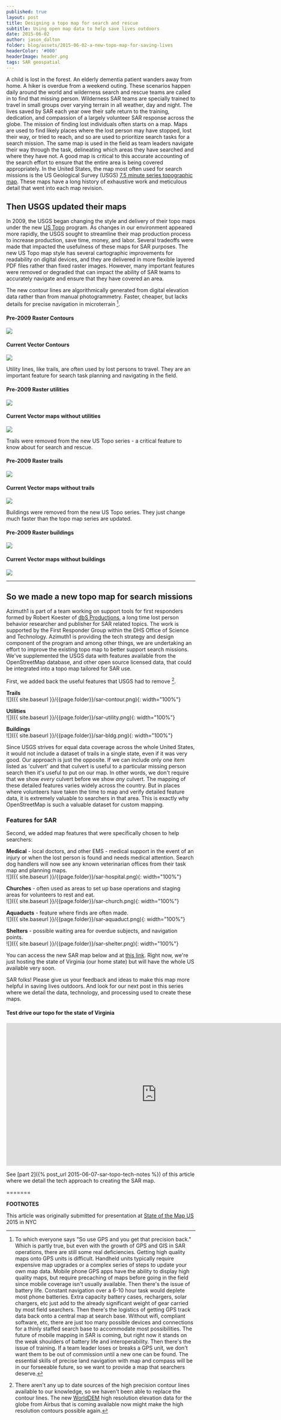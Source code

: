```yaml
---
published: true
layout: post
title: Designing a topo map for search and rescue
subtitle: Using open map data to help save lives outdoors
date: 2015-06-02
author: jason_dalton
folder: blog/assets/2015-06-02-a-new-topo-map-for-saving-lives
headerColor: '#000'
headerImage: header.png
tags: SAR geospatial
---
```


A child is lost in the forest.  An elderly dementia patient wanders away from home.  A hiker is overdue from a weekend outing.  These scenarios happen daily around the world and wilderness search and rescue teams are called in to find that missing person.  Wilderness SAR teams are specially trained to travel in small groups over varying terrain in all weather, day and night. The lives saved by SAR each year owe their safe return to the training, dedication, and compassion of a largely volunteer SAR response across the globe.  The mission of finding lost individuals often starts on a map.  Maps are used to find likely places where the lost person may have stopped, lost their way, or tried to reach, and so are used to prioritize search tasks for a search mission.  The same map is used in the field as team leaders navigate their way through the task, delineating which areas they have searched and where they have not.  A good map is critical to this accurate accounting of the search effort to ensure that the entire area is being covered appropriately. In the United States, the map most often used for search missions is the US Geological Survey (USGS) <a href="http://en.wikipedia.org/wiki/Quadrangle_%28geography%29" target="_blank">7.5 minute series topographic map</a>.  These maps have a long history of exhaustive work and meticulous detail that went into each map revision.    

## Then USGS updated their maps

In 2009, the USGS began changing the style and delivery of their topo maps under the new <a href="http://nationalmap.gov/ustopo/" target="_blank">US Topo</a> program.  As changes in our environment appeared more rapidly, the USGS sought to streamline their map production process to increase production, save time, money, and labor. Several tradeoffs were made that impacted the usefulness of these maps for SAR purposes. The new US Topo map style has several cartographic improvements for readability on digital devices, and they are delivered in more flexible layered PDF files rather than fixed raster images.  However, many important features were removed or degraded that can impact the ability of SAR teams to accurately navigate and ensure that they have covered an area.

The new contour lines are algorithmically generated from digital elevation data rather than from manual photogrammetry.  Faster, cheaper, but lacks details for precise navigation in microterrain [^1].




<html>
<div class="row row-centered mar2">
<div class="col-xs-6 col-centered pad0"><h4 class="text-center">Pre-2009 Raster Contours</h4><img src="{{ site.baseurl }}/{{page.folder}}/USGS_old1.png"></div>
<div class="col-xs-6 col-centered pad0"><h4 class="text-center">Current Vector Contours</h4><img src="{{ site.baseurl }}/{{page.folder}}/USGS_new1.png"></div>
</div>
</html>




Utility lines, like trails, are often used by lost persons to travel.  They are an important feature for search task planning and navigating in the field.


<html>
<div class="row row-centered mar2">
<div class="col-xs-6 col-centered pad0"><h4 class="text-center">Pre-2009 Raster utilities</h4><img src="{{ site.baseurl }}/{{page.folder}}/USGS_old2.png"></div>
<div class="col-xs-6 col-centered pad0"><h4 class="text-center">Current Vector maps without utilities</h4><img src="{{ site.baseurl }}/{{page.folder}}/USGS_new2.png"></div>
</div>
</html>



Trails were removed from the new US Topo series - a critical feature to know about for search and rescue.


<html>
<div class="row row-centered mar2">
<div class="col-xs-6 col-centered pad0"><h4 class="text-center">Pre-2009 Raster trails</h4><img class="img-fluid" src="{{ site.baseurl }}/{{page.folder}}/USGS_old3.png"></div>
<div class="col-xs-6 col-centered pad0"><h4 class="text-center">Current Vector maps without trails</h4><img class="img-fluid" src="{{ site.baseurl }}/{{page.folder}}/USGS_new3.png"></div>
</div>
</html>


Buildings were removed from the new US Topo series.  They just change much faster than the topo map series are updated.



<html>
<div class="row row-centered mar2">
<div class="col-xs-6 col-centered pad0"><h4 class="text-center">Pre-2009 Raster buildings</h4><img class="img-fluid" src="{{ site.baseurl }}/{{page.folder}}/usgs-bldg-old.png"></div>
<div class="col-xs-6 col-centered pad0"><h4 class="text-center">Current Vector maps without  buildings</h4><img class="img-fluid" src="{{ site.baseurl }}/{{page.folder}}/usgs-bldg-new.png"></div>
</div>
</html>


---

## So we made a new topo map for search missions
Azimuth1 is part of a team working on support tools for first responders formed by Robert Koester of <a href="http://dbs-sar.com/" target="_blank">dbS Productions</a>, a long time lost person behavior researcher and publisher for SAR related topics. The work is supported by the First Responder Group within the DHS Office of Science and Technology. Azimuth1 is providing the tech strategy and design component of the program and among other things, we are undertaking an effort to improve the existing topo map to better support search missions.  We've supplemented the USGS data with features available from the OpenStreetMap database, and other open source licensed data, that could be integrated into a topo map tailored for SAR use.

First, we added back the useful features that USGS had to remove [^2].  

**Trails**  
![]({{ site.baseurl }}/{{page.folder}}/sar-contour.png){: width="100%"}

**Utilities**  
![]({{ site.baseurl }}/{{page.folder}}/sar-utility.png){: width="100%"}

**Buildings**  
![]({{ site.baseurl }}/{{page.folder}}/sar-bldg.png){: width="100%"}

Since USGS strives for equal data coverage across the whole United States, it would not include a dataset of trails in a single state, even if it was very good. Our approach is just the opposite. If we can include only one item listed as 'culvert' and that culvert is useful to a particular missing person search then it's useful to put on our map.  In other words, we don't require that we show _every_ culvert before we show _any_ culvert.  The mapping of these detailed features varies widely across the country. But in places where volunteers have taken the time to map and verify detailed feature data, it is extremely valuable to searchers in that area.  This is exactly why OpenStreetMap is such a valuable dataset for custom mapping.

### Features for SAR
Second, we added map features that were specifically chosen to help searchers:

**Medical** - local doctors, and other EMS - medical support in the event of an injury or when the lost person is found and needs medical attention.  Search dog handlers will now see any known veterinarian offices from their task map and planning maps.  
![]({{ site.baseurl }}/{{page.folder}}/sar-hospital.png){: width="100%"}

**Churches** - often used as areas to set up base operations and staging areas for volunteers to rest and eat.   
![]({{ site.baseurl }}/{{page.folder}}/sar-church.png){: width="100%"}

**Aquaducts** - feature where finds are often made.   
![]({{ site.baseurl }}/{{page.folder}}/sar-aquaduct.png){: width="100%"}

**Shelters** - possible waiting area for overdue subjects, and navigation points.   
![]({{ site.baseurl }}/{{page.folder}}/sar-shelter.png){: width="100%"}



You can access the new SAR map below and at <a href="http://sandlot.azimuth1.net/FIND/" target="_blank">this link</a>. Right now, we're just hosting the state of Virginia (our home state) but will have the whole US available very soon.

SAR folks! Please give us your feedback and ideas to make this map more helpful in saving lives outdoors.   And look for our next post in this series where we detail the data, technology, and processing used to create these maps.

#### Test drive our topo for the state of Virginia
<iframe class='mapembed' width="800" height="380" src="http://totaltopo.findsar.com/services/totaltopo/map" frameborder="0" allowfullscreen></iframe>


See [part 2]({% post_url 2015-06-07-sar-topo-tech-notes %}) of this article where we detail the tech approach to creating the SAR map.

=======


**FOOTNOTES**

<span class="small em">This article was originally submitted for presentation at <a href="http://stateofthemap.us/" target="_blank">State of the Map US</a> 2015 in NYC
</span>

[^1]: To which everyone says "So use GPS and you get that precision back."  Which is partly true, but even with the growth of GPS and GIS in SAR operations, there are still some real deficiencies.  Getting high quality maps onto GPS units is difficult.  Handheld units typically require expensive map upgrades or a complex series of steps to update your own map data.  Mobile phone GPS apps have the ability to display high quality maps, but require precaching of maps before going in the field since mobile coverage isn't usually available.  Then there's the issue of battery life.  Constant navigation over a 6-10 hour task would deplete most phone batteries.  Extra capacity battery cases, rechargers, solar chargers, etc just add to the already significant weight of gear carried by most field searchers.   Then there's the logistics of getting GPS track data back onto a central map at search base.  Without wifi, compliant software, etc, there are just too many possible devices and connections for a thinly staffed search base to accommodate most possibilities.  The future of mobile mapping in SAR is coming, but right now it stands on the weak shoulders of battery life and interoperability.  Then there's the issue of training.  If a team leader loses or breaks a GPS unit, we don't want them to be out of commission until a new one can be found.  The essential skills of precise land navigation with map and compass will be in our forseeable future, so we want to provide a map that searchers deserve.

[^2]: There aren't any up to date sources of the high precision contour lines available to our knowledge, so we haven't been able to replace the contour lines.  The new <a href="http://www.geo-airbusds.com/worlddem/" target="_blank">WorldDEM</a> high resolution elevation data for the globe from Airbus that is coming available now might make the high resolution contours possible again.
